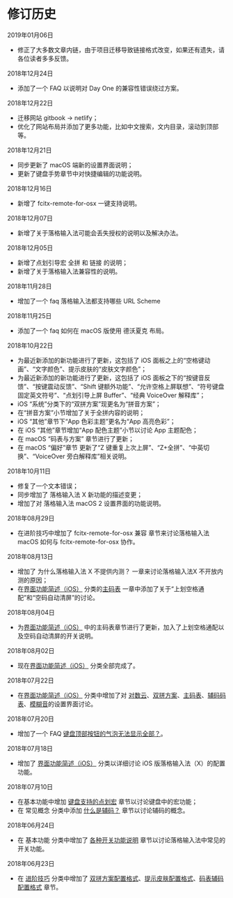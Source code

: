 # 修订历史

2019年01月06日

* 修正了大多数文章内链，由于项目迁移导致链接格式改变，如果还有遗失，请各位读者多多反馈。

2018年12月24日

* 添加了一个 FAQ 以说明对 Day One 的兼容性错误绕过方案。

2018年12月22日

* 迁移网站 gitbook → netlify；
* 优化了网站布局并添加了更多功能，比如中文搜索，文内目录，滚动到顶部等。

2018年12月21日

* 同步更新了 macOS 端新的设置界面说明；
* 更新了键盘手势章节中对快捷编辑的功能说明。

2018年12月16日

* 新增了 fcitx-remote-for-osx 一键支持说明。

2018年12月07日

* 新增了关于落格输入法可能会丢失授权的说明以及解决办法。

2018年12月05日

* 新增了点划引导宏 全拼 和 链接 的说明；
* 新增了关于落格输入法兼容性的说明。

2018年11月28日

* 增加了一个 faq 落格输入法都支持哪些 URL Scheme

2018年11月25日

* 添加了一个 faq 如何在 macOS 版使用 德沃夏克 布局。


2018年10月22日

* 为最近新添加的新功能进行了更新，这包括了 iOS 面板之上的“空格键动画”、“文字颜色”、提示皮肤的“皮肤文字颜色”；
* 为最近新添加的新功能进行了更新，这包括了 iOS 面板之下的“按键音反馈”、“按键震动反馈”、“Shift 键额外功能”、“允许空格上屏联想”、“符号键盘固定英文符号”、“点划引导上屏 Buffer”、“经典 VoiceOver 解释库”；
* iOS “系统”分类下的“双拼方案”现更名为“拼音方案”；
* 在“拼音方案”小节增加了关于全拼内容的说明；
* iOS “其他”章节下“App 色彩主题”更名为“App 高亮色彩”；
* 在 iOS “其他”章节增加“App 配色主题”小节以讨论 App 主题配色；
* 在 macOS “码表与方案” 章节进行了更新；
* 在 macOS “偏好”章节 更新了“Z 键重复上次上屏”、“Z+全拼”、“中英切换”、“VoiceOver 旁白解释库”相关说明。

2018年10月11日

* 修复了一个文本错误；
* 同步增加了 落格输入法 X 新功能的描述变更；
* 增加了对 落格输入法 macOS 2 设置界面的功能说明。

2018年08月29日

* 在进阶技巧中增加了 fcitx-remote-for-osx 兼容 章节来讨论落格输入法 macOS 如何与 fcitx-remote-for-osx 协作。

2018年08月13日

* 增加了 为什么落格输入法 X 不提供内测？ 一章来讨论落格输入法X 不开放内测的原因；
* 在[界面功能简述（iOS）](https://docs.logcg.com/jie-mian-gong-neng-jian-shu-ios) 分类的[主码表](https://docs.logcg.com/jie-mian-gong-neng-jian-shu-ios/xi-tong/maincodetable) 一章中添加了关于“上划空格通配”和“空码自动清屏”的讨论。

2018年08月04日

* 为[界面功能简述（iOS）](https://docs.logcg.com/jie-mian-gong-neng-jian-shu-ios) 中的主码表章节进行了更新，加入了上划空格通配以及空码自动清屏的开关说明。

2018年08月02日

* 现在[界面功能简述（iOS）](https://docs.logcg.com/jie-mian-gong-neng-jian-shu-ios) 分类全部完成了。

2018年07月22日

* 在[界面功能简述（iOS）](https://docs.logcg.com/jie-mian-gong-neng-jian-shu-ios) 分类中增加了对 [对数云](https://docs.logcg.com/jie-mian-gong-neng-jian-shu-ios/lgcloud)、[双拼方案](https://docs.logcg.com/jie-mian-gong-neng-jian-shu-ios/xi-tong/sp)、[主码表](https://docs.logcg.com/jie-mian-gong-neng-jian-shu-ios/xi-tong/maincodetable)、[辅码码表](https://docs.logcg.com/jie-mian-gong-neng-jian-shu-ios/xi-tong/assist)、[模糊音](https://docs.logcg.com/jie-mian-gong-neng-jian-shu-ios/xi-tong/fuzzy)的设置界面讨论。

2018年07月20日

* 增加了一个 FAQ [键盘顶部按钮的气泡无法显示全部？](https://docs.logcg.com/chang-jian-wen-ti/popup)。

2018年07月18日

* 增加了 [界面功能简述（iOS）](https://docs.logcg.com/jie-mian-gong-neng-jian-shu-ios) 分类以详细讨论 iOS 版落格输入法（X）的配置功能。

2018年07月10日

* 在基本功能中增加 [键盘支持的点划宏](https://docs.logcg.com/ji-ben-gong-neng/jian-pan-zhi-chi-de-dian-hua-hong) 章节以讨论键盘中的宏功能；
* 在 常见概念 分类中添加 [什么是辅码？](https://docs.logcg.com/chang-jian-gai-nian/shi-mo-shi-fu-ma) 章节以讨论辅码的概念。

2018年06月24日

* 在 基本功能 分类中增加了 [各种开关功能说明](https://docs.logcg.com/ji-ben-gong-neng/ge-zhong-kai-guan-gong-neng-shuo-ming) 章节以讨论落格输入法中常见的开关功能。

2018年06月23日

* 在 [进阶技巧](https://docs.logcg.com/advanced) 分类中增加了 [双拼方案配置格式](https://docs.logcg.com/advanced/shuang-pin-fang-an-pei-zhi-ge-shi)、[提示皮肤配置格式](https://docs.logcg.com/advanced/ti-shi-pi-fu-pei-zhi-ge-shi)、[码表辅码配置格式](https://docs.logcg.com/advanced/ma-biao-fu-ma-pei-zhi-ge-shi) 章节。

